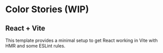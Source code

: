 # Color Stories (WIP)

## React + Vite
This template provides a minimal setup to get React working in Vite with HMR and some ESLint rules.
